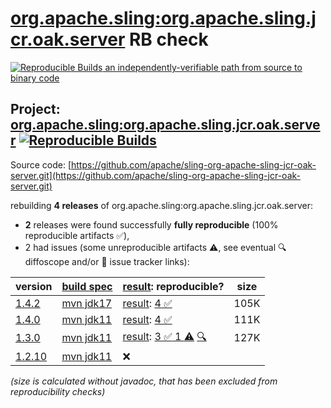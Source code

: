 [org.apache.sling:org.apache.sling.jcr.oak.server](https://central.sonatype.com/artifact/org.apache.sling/org.apache.sling.jcr.oak.server/versions) RB check
=======

[![Reproducible Builds](https://reproducible-builds.org/images/logos/rb.svg) an independently-verifiable path from source to binary code](https://reproducible-builds.org/)

## Project: [org.apache.sling:org.apache.sling.jcr.oak.server](https://central.sonatype.com/artifact/org.apache.sling/org.apache.sling.jcr.oak.server/versions) [![Reproducible Builds](https://img.shields.io/endpoint?url=https://raw.githubusercontent.com/jvm-repo-rebuild/reproducible-central/master/content/org/apache/sling/org.apache.sling.jcr.oak.server/badge.json)](https://github.com/jvm-repo-rebuild/reproducible-central/blob/master/content/org/apache/sling/org.apache.sling.jcr.oak.server/README.md)

Source code: [https://github.com/apache/sling-org-apache-sling-jcr-oak-server.git](https://github.com/apache/sling-org-apache-sling-jcr-oak-server.git)

rebuilding **4 releases** of org.apache.sling:org.apache.sling.jcr.oak.server:
- **2** releases were found successfully **fully reproducible** (100% reproducible artifacts :white_check_mark:),
- 2 had issues (some unreproducible artifacts :warning:, see eventual :mag: diffoscope and/or :memo: issue tracker links):

| version | [build spec](/BUILDSPEC.md) | [result](https://reproducible-builds.org/docs/jvm/): reproducible? | size |
| -- | --------- | ------ | -- |
| [1.4.2](https://central.sonatype.com/artifact/org.apache.sling/org.apache.sling.jcr.oak.server/1.4.2/pom) | [mvn jdk17](org.apache.sling.jcr.oak.server-1.4.2.buildspec) | [result](org.apache.sling.jcr.oak.server-1.4.2.buildinfo): [4 :white_check_mark: ](org.apache.sling.jcr.oak.server-1.4.2.buildcompare) | 105K |
| [1.4.0](https://central.sonatype.com/artifact/org.apache.sling/org.apache.sling.jcr.oak.server/1.4.0/pom) | [mvn jdk11](org.apache.sling.jcr.oak.server-1.4.0.buildspec) | [result](org.apache.sling.jcr.oak.server-1.4.0.buildinfo): [4 :white_check_mark: ](org.apache.sling.jcr.oak.server-1.4.0.buildcompare) | 111K |
| [1.3.0](https://central.sonatype.com/artifact/org.apache.sling/org.apache.sling.jcr.oak.server/1.3.0/pom) | [mvn jdk11](org.apache.sling.jcr.oak.server-1.3.0.buildspec) | [result](org.apache.sling.jcr.oak.server-1.3.0.buildinfo): [3 :white_check_mark:  1 :warning:](org.apache.sling.jcr.oak.server-1.3.0.buildcompare) [:mag:](org.apache.sling.jcr.oak.server-1.3.0.diffoscope) | 127K |
| [1.2.10](https://central.sonatype.com/artifact/org.apache.sling/org.apache.sling.jcr.oak.server/1.2.10/pom) | [mvn jdk11](org.apache.sling.jcr.oak.server-1.2.10.buildspec) | :x: | |

<i>(size is calculated without javadoc, that has been excluded from reproducibility checks)</i>

